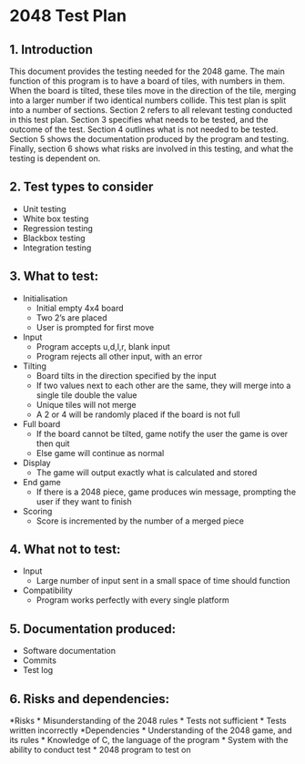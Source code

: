 # 2048 Test Plan
## 1. Introduction
This document provides the testing needed for the 2048 game. The main function of this program is to have a board of tiles, with numbers in them. When the board is tilted, these tiles move in the direction of the tile, merging into a larger number if two identical numbers collide.
This test plan is split into a number of sections. Section 2 refers to all relevant testing conducted in this test plan. Section 3 specifies what needs to be tested, and the outcome of the test. Section 4 outlines what is not needed to be tested. Section 5 shows the documentation produced by the program and testing. Finally, section 6 shows what risks are involved in this testing, and what the testing is dependent on.
## 2. Test types to consider
* Unit testing
* White box testing
* Regression testing
* Blackbox testing
* Integration testing
## 3. What to test:
* Initialisation
	* Initial empty 4x4 board
	* Two 2’s are placed
	* User is prompted for first move
* Input
	* Program accepts u,d,l,r, blank input
	* Program rejects all other input, with an error
* Tilting
	* Board tilts in the direction specified by the input
	* If two values next to each other are the same, they will merge into a single tile double the value 
	* Unique tiles will not merge
	* A 2 or 4 will be randomly placed if the board is not full
* Full board
	* If the board cannot be tilted, game notify the user the game is over then quit
	* Else game will continue as normal
* Display
	* The game will output exactly what is calculated and stored
* End game
	* If there is a 2048 piece, game produces win message, prompting the user if they want to finish
* Scoring
	* Score is incremented by the number of a merged piece
## 4. What not to test:
* Input
	* Large number of input sent in a small space of time should function
* Compatibility
	* Program works perfectly with every single platform
## 5. Documentation produced:
* Software documentation
* Commits
* Test log
## 6. Risks and dependencies:
*Risks
	* Misunderstanding of the 2048 rules
	* Tests not sufficient
	* Tests written incorrectly 
*Dependencies
	* Understanding of the 2048 game, and its rules
	* Knowledge of C, the language of the program
	* System with the ability to conduct test
	* 2048 program to test on
